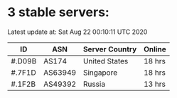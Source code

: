 # 3 stable servers:

Latest update at: Sat Aug 22 00:10:11 UTC 2020

| ID | ASN | Server Country | Online |
| -- | --- | -------------- | ------ |
| #.D09B | AS174 | United States | 18 hrs |
| #.7F1D | AS63949 | Singapore | 18 hrs |
| #.1F2B | AS49392 | Russia | 13 hrs |

